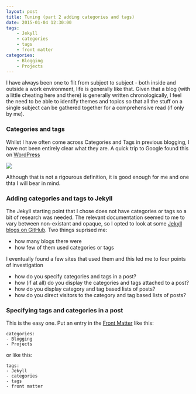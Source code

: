 ```yaml
---
layout: post
title: Tuning (part 2 adding categories and tags)
date: 2015-01-04 12:30:00
tags:
    - Jekyll
    - categories
    - tags
    - front matter
categories:
    - Blogging
    - Projects
---
```

I have always been one to flit from subject to subject - both inside and outside a work environment, life is generally like that. Given that a blog (with a little cheating here and there) is generally written chronologically, I feel the need to be able to identify themes and topics so that all the stuff on a single subject can be gathered together for a comprehensive read (if only by me).

### Categories and tags
Whilst I have often come across Categories and Tags in previous blogging, I have not been entirely clear what they are.  A quick trip to Google found this on [WordPress](http://en.support.wordpress.com/posts/categories-vs-tags/)

<img src='http://en.support.files.wordpress.com/2010/10/categories-versus-tags.png?w=460&h=189' />

Although that is not a rigourous definition, it is good enough for me and one thta I will bear in mind.

### Adding categories and tags to Jekyll
The Jekyll starting point that I chose does not have categories or tags so a bit of research was needed.  The relevant documentation seemed to me to vary between non-existant and opaque, so I opted to look at some [Jekyll blogs on GitHub](https://github.com/jekyll/jekyll/wiki/sites).   Two things suprised me:
- how many blogs there were
- how few of them used categories or tags

I eventually found a few sites that used them and this led me to four points of investigation
- how do you specify categories and tags in a post?
- how (if at all) do you display the categories and tags attached to a post?
- how do you display category and tag based lists of posts?
- how do you direct visitors to the category and tag based lists of posts?

### Specifying tags and categories in a post
This is the easy one.  Put an entry in the [Front Matter](http://jekyllrb.com/docs/frontmatter/) like this:
    
    categories:
    - Blogging
    - Projects
or like this:

    tags:
    - Jekyll
    - categories
    - tags
    - front matter





